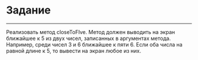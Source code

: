# Задание
---
Реализовать метод closeToFIve. Метод должен выводить на экран ближайшее к 5 из двух чисел, записанных в аргументах метода.
Например, среди чисел 3 и 6 ближайшее к пяти 6.
Если оба числа на равной длине к 5, то вывести на экран любое из них.